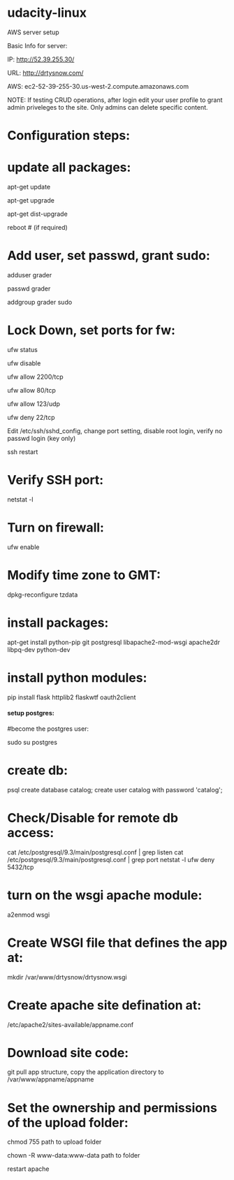 # udacity-linux
AWS server setup


Basic Info for server:

IP: http://52.39.255.30/

URL: http://drtysnow.com/

AWS: ec2-52-39-255-30.us-west-2.compute.amazonaws.com



NOTE: If testing CRUD operations, after login edit your user profile to grant admin priveleges to the site. Only admins can delete specific content. 

# Configuration steps:

# update all packages:

apt-get update

apt-get upgrade

apt-get dist-upgrade


reboot # (if required)

# Add user, set passwd, grant sudo:

adduser grader

passwd grader  

addgroup grader sudo

# Lock Down, set ports for fw:
ufw status

ufw disable

ufw allow 2200/tcp

ufw allow 80/tcp

ufw allow 123/udp

ufw deny 22/tcp

Edit /etc/ssh/sshd_config, change port setting, disable root login, verify no passwd login (key only)

ssh restart

# Verify SSH port:
netstat -l


# Turn on firewall:
ufw enable

# Modify time zone to GMT:
dpkg-reconfigure tzdata

# install packages:
apt-get install python-pip git postgresql libapache2-mod-wsgi apache2dr libpq-dev python-dev

# install python modules:
pip install flask httplib2 flaskwtf oauth2client

#### setup postgres: ####

#become the postgres user:

sudo su postgres

# create db:
psql
create database catalog;
create user catalog with password 'catalog';

# Check/Disable for remote db access:
cat /etc/postgresql/9.3/main/postgresql.conf | grep listen
cat /etc/postgresql/9.3/main/postgresql.conf | grep port
netstat -l
ufw deny 5432/tcp

# turn on the wsgi apache module: 

a2enmod wsgi

# Create WSGI file that defines the app at:
  mkdir /var/www/drtysnow/drtysnow.wsgi
  
# Create apache site defination at:
 /etc/apache2/sites-available/appname.conf

# Download site code:

git pull app structure, copy the application directory to /var/www/appname/appname

# Set the ownership and permissions of the upload folder:

chmod 755 path to upload folder

chown -R www-data:www-data path to folder

restart apache
